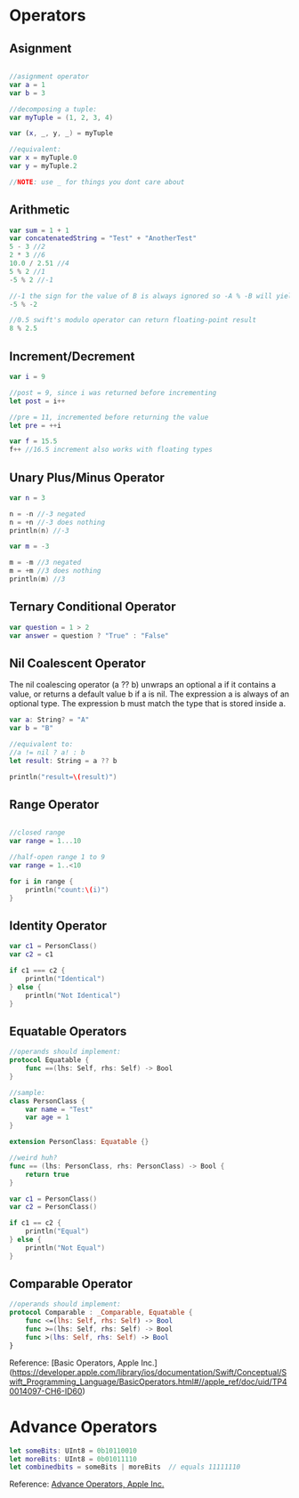 # Operators

## Asignment
```swift

//asignment operator
var a = 1
var b = 3

//decomposing a tuple:
var myTuple = (1, 2, 3, 4)

var (x, _, y, _) = myTuple

//equivalent:
var x = myTuple.0
var y = myTuple.2

//NOTE: use _ for things you dont care about
```

## Arithmetic
```swift
var sum = 1 + 1
var concatenatedString = "Test" + "AnotherTest"
5 - 3 //2
2 * 3 //6
10.0 / 2.51 //4
5 % 2 //1
-5 % 2 //-1

//-1 the sign for the value of B is always ignored so -A % -B will yield similar results to -A % B
-5 % -2

//0.5 swift's modulo operator can return floating-point result
8 % 2.5
```

## Increment/Decrement
```swift
var i = 9

//post = 9, since i was returned before incrementing
let post = i++

//pre = 11, incremented before returning the value
let pre = ++i

var f = 15.5
f++ //16.5 increment also works with floating types
```

## Unary Plus/Minus Operator
```swift
var n = 3

n = -n //-3 negated
n = +n //-3 does nothing
println(n) //-3

var m = -3

m = -m //3 negated
m = +m //3 does nothing
println(m) //3
```

## Ternary Conditional Operator
```swift
var question = 1 > 2
var answer = question ? "True" : "False"
```

## Nil Coalescent Operator
The nil coalescing operator (a ?? b) unwraps an optional a if it contains a value, or returns a default value b if a is nil. The expression a is always of an optional type. The expression b must match the type that is stored inside a.
```swift
var a: String? = "A"
var b = "B"

//equivalent to:
//a != nil ? a! : b
let result: String = a ?? b 

println("result=\(result)")
```

## Range Operator
```swift

//closed range
var range = 1...10

//half-open range 1 to 9
var range = 1..<10

for i in range {
    println("count:\(i)")
}
```

## Identity Operator
```swift
var c1 = PersonClass()
var c2 = c1

if c1 === c2 {
    println("Identical")
} else {
    println("Not Identical")
}
```

## Equatable Operators
```swift
//operands should implement:
protocol Equatable {
    func ==(lhs: Self, rhs: Self) -> Bool
}

//sample:
class PersonClass {
    var name = "Test"
    var age = 1
}

extension PersonClass: Equatable {}

//weird huh?
func == (lhs: PersonClass, rhs: PersonClass) -> Bool {
    return true
}

var c1 = PersonClass()
var c2 = PersonClass()

if c1 == c2 {
    println("Equal")
} else {
    println("Not Equal")
}
```

## Comparable Operator
```swift
//operands should implement:
protocol Comparable : _Comparable, Equatable {
    func <=(lhs: Self, rhs: Self) -> Bool
    func >=(lhs: Self, rhs: Self) -> Bool
    func >(lhs: Self, rhs: Self) -> Bool
}
```

Reference: [Basic Operators, Apple Inc.] (https://developer.apple.com/library/ios/documentation/Swift/Conceptual/Swift_Programming_Language/BasicOperators.html#//apple_ref/doc/uid/TP40014097-CH6-ID60)

# Advance Operators
```swift
let someBits: UInt8 = 0b10110010
let moreBits: UInt8 = 0b01011110
let combinedbits = someBits | moreBits  // equals 11111110
```

Reference: [Advance Operators, Apple Inc.](https://developer.apple.com/library/ios/documentation/Swift/Conceptual/Swift_Programming_Language/AdvancedOperators.html#//apple_ref/doc/uid/TP40014097-CH27-ID28)

